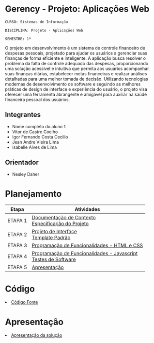 # Gerency - Projeto: Aplicações Web

`CURSO: Sistemas de Informação`

`DISCIPLINA: Projeto - Aplicações Web`

`SEMESTRE: 1º`

O projeto em desenvolvimento é um sistema de controle financeiro de despesas pessoais, projetado para ajudar os usuários a gerenciar suas finanças de forma eficiente e inteligente. A aplicação busca resolver o problema da falta de controle adequado das despesas, proporcionando uma solução acessível e intuitiva que permita aos usuários acompanhar suas finanças diárias, estabelecer metas financeiras e realizar análises detalhadas para uma melhor tomada de decisão. Utilizando tecnologias modernas de desenvolvimento de software e seguindo as melhores práticas de design de interface e experiência do usuário, o projeto visa oferecer uma ferramenta abrangente e amigável para auxiliar na saúde financeira pessoal dos usuários.

## Integrantes

* Nome completo do aluno 1
* Vitor de Castro Coelho
* Igor Fernando Costa Cecilio
* Jean Andre VIeira Lima
* Isabelle Alves de Lima

## Orientador

* Nesley Daher

# Planejamento

| Etapa         | Atividades |
|  :----:   | ----------- |
| ETAPA 1         |[Documentação de Contexto](docs/context.md) <br> [Especificação do Projeto](docs/especification.md) |
| ETAPA 2         |[Projeto de Interface](docs/interface.md) <br> [Template Padrão](docs/template.md) |
| ETAPA 3         |[Programação de Funcionalidades - HTML e CSS](docs/development.md) |
| ETAPA 4        |[Programação de Funcionalidades - Javascript](docs/development.md) <br> [Testes de Software ](docs/tests.md) |
| ETAPA 5         | [Apresentação](presentation/README.md) |

# Código

<li><a href="src/README.md"> Código Fonte</a></li>

# Apresentação

<li><a href="presentation/README.md"> Apresentação da solução</a></li>
